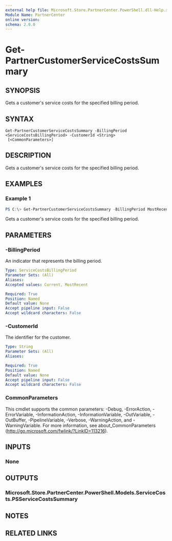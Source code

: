 ```yaml
---
external help file: Microsoft.Store.PartnerCenter.PowerShell.dll-Help.xml
Module Name: PartnerCenter
online version:
schema: 2.0.0
---
```


# Get-PartnerCustomerServiceCostsSummary

## SYNOPSIS
Gets a customer's service costs for the specified billing period.

## SYNTAX

```
Get-PartnerCustomerServiceCostsSummary -BillingPeriod <ServiceCostsBillingPeriod> -CustomerId <String>
 [<CommonParameters>]
```

## DESCRIPTION
Gets a customer's service costs for the specified billing period.

## EXAMPLES

### Example 1
```powershell
PS C:\> Get-PartnerCustomerServiceCostsSummary -BillingPeriod MostRecent -CustomerId '46a62ece-10ad-42e5-b3f1-b2ed53e6fc08'
```

Gets a customer's service costs for the specified billing period.

## PARAMETERS

### -BillingPeriod
An indicator that represents the billing period.

```yaml
Type: ServiceCostsBillingPeriod
Parameter Sets: (All)
Aliases:
Accepted values: Current, MostRecent

Required: True
Position: Named
Default value: None
Accept pipeline input: False
Accept wildcard characters: False
```

### -CustomerId
The identifier for the customer.

```yaml
Type: String
Parameter Sets: (All)
Aliases:

Required: True
Position: Named
Default value: None
Accept pipeline input: False
Accept wildcard characters: False
```

### CommonParameters
This cmdlet supports the common parameters: -Debug, -ErrorAction, -ErrorVariable, -InformationAction, -InformationVariable, -OutVariable, -OutBuffer, -PipelineVariable, -Verbose, -WarningAction, and -WarningVariable. For more information, see about_CommonParameters (http://go.microsoft.com/fwlink/?LinkID=113216).

## INPUTS

### None

## OUTPUTS

### Microsoft.Store.PartnerCenter.PowerShell.Models.ServiceCosts.PSServiceCostsSummary

## NOTES

## RELATED LINKS
